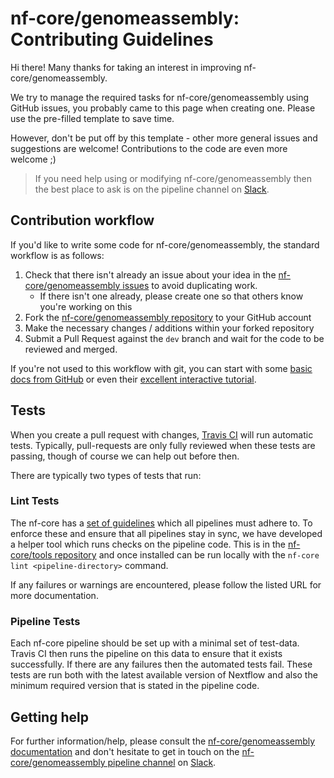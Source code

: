 # nf-core/genomeassembly: Contributing Guidelines

Hi there! Many thanks for taking an interest in improving nf-core/genomeassembly.

We try to manage the required tasks for nf-core/genomeassembly using GitHub issues, you probably came to this page when creating one. Please use the pre-filled template to save time.

However, don't be put off by this template - other more general issues and suggestions are welcome! Contributions to the code are even more welcome ;)

> If you need help using or modifying nf-core/genomeassembly then the best place to ask is on the pipeline channel on [Slack](https://nf-co.re/join/slack/).



## Contribution workflow
If you'd like to write some code for nf-core/genomeassembly, the standard workflow
is as follows:

1. Check that there isn't already an issue about your idea in the
   [nf-core/genomeassembly issues](https://github.com/nf-core/genomeassembly/issues) to avoid
   duplicating work.
    * If there isn't one already, please create one so that others know you're working on this
2. Fork the [nf-core/genomeassembly repository](https://github.com/nf-core/genomeassembly) to your GitHub account
3. Make the necessary changes / additions within your forked repository
4. Submit a Pull Request against the `dev` branch and wait for the code to be reviewed and merged.

If you're not used to this workflow with git, you can start with some [basic docs from GitHub](https://help.github.com/articles/fork-a-repo/) or even their [excellent interactive tutorial](https://try.github.io/).


## Tests
When you create a pull request with changes, [Travis CI](https://travis-ci.org/) will run automatic tests.
Typically, pull-requests are only fully reviewed when these tests are passing, though of course we can help out before then.

There are typically two types of tests that run:

### Lint Tests
The nf-core has a [set of guidelines](https://nf-co.re/developers/guidelines) which all pipelines must adhere to.
To enforce these and ensure that all pipelines stay in sync, we have developed a helper tool which runs checks on the pipeline code. This is in the [nf-core/tools repository](https://github.com/nf-core/tools) and once installed can be run locally with the `nf-core lint <pipeline-directory>` command.

If any failures or warnings are encountered, please follow the listed URL for more documentation.

### Pipeline Tests
Each nf-core pipeline should be set up with a minimal set of test-data.
Travis CI then runs the pipeline on this data to ensure that it exists successfully.
If there are any failures then the automated tests fail.
These tests are run both with the latest available version of Nextflow and also the minimum required version that is stated in the pipeline code.

## Getting help
For further information/help, please consult the [nf-core/genomeassembly documentation](https://github.com/nf-core/genomeassembly#documentation) and don't hesitate to get in touch on the [nf-core/genomeassembly pipeline channel](https://nfcore.slack.com/channels/nf-core/genomeassembly) on [Slack](https://nf-co.re/join/slack/).
